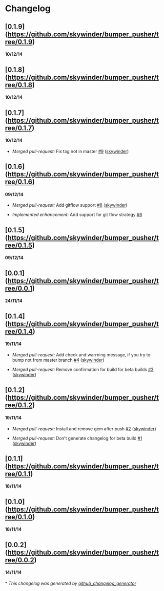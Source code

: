 # Changelog

## [0.1.9] (https://github.com/skywinder/bumper_pusher/tree/0.1.9)
#### 10/12/14
## [0.1.8] (https://github.com/skywinder/bumper_pusher/tree/0.1.8)
#### 10/12/14
## [0.1.7] (https://github.com/skywinder/bumper_pusher/tree/0.1.7)
#### 10/12/14
- *Merged pull-request:* Fix tag not in master [\#9](https://github.com/skywinder/bumper_pusher/pull/9) ([skywinder](https://github.com/skywinder))

## [0.1.6] (https://github.com/skywinder/bumper_pusher/tree/0.1.6)
#### 09/12/14
- *Merged pull-request:* Add gitflow support [\#8](https://github.com/skywinder/bumper_pusher/pull/8) ([skywinder](https://github.com/skywinder))

- *Implemented enhancement:* Add support for git flow strategy [\#6](https://github.com/skywinder/bumper_pusher/issues/6)

## [0.1.5] (https://github.com/skywinder/bumper_pusher/tree/0.1.5)
#### 09/12/14
## [0.0.1] (https://github.com/skywinder/bumper_pusher/tree/0.0.1)
#### 24/11/14
## [0.1.4] (https://github.com/skywinder/bumper_pusher/tree/0.1.4)
#### 19/11/14
- *Merged pull-request:* Add check and warrning message, if you try to bump not from master branch [\#4](https://github.com/skywinder/bumper_pusher/pull/4) ([skywinder](https://github.com/skywinder))

- *Merged pull-request:* Remove confirmation for build for beta builds [\#3](https://github.com/skywinder/bumper_pusher/pull/3) ([skywinder](https://github.com/skywinder))

## [0.1.2] (https://github.com/skywinder/bumper_pusher/tree/0.1.2)
#### 19/11/14
- *Merged pull-request:* Install and remove gem after push [\#2](https://github.com/skywinder/bumper_pusher/pull/2) ([skywinder](https://github.com/skywinder))

- *Merged pull-request:* Don't generate changelog for beta build [\#1](https://github.com/skywinder/bumper_pusher/pull/1) ([skywinder](https://github.com/skywinder))

## [0.1.1] (https://github.com/skywinder/bumper_pusher/tree/0.1.1)
#### 18/11/14
## [0.1.0] (https://github.com/skywinder/bumper_pusher/tree/0.1.0)
#### 18/11/14
## [0.0.2] (https://github.com/skywinder/bumper_pusher/tree/0.0.2)
#### 14/11/14


\* *This changelog was generated by [github_changelog_generator](https://github.com/skywinder/Github-Changelog-Generator)*